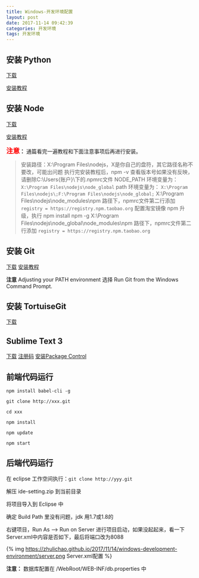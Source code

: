 ```yaml
---
title: Windows-开发环境配置
layout: post
date: 2017-11-14 09:42:39
categories: 开发环境
tags: 开发环境
---
```


## 安装 Python

[下载](https://www.python.org)

[安装教程](http://jingyan.baidu.com/article/7908e85c78c743af491ad261.html)

## 安装 Node

[下载](https://nodejs.org)

[安装教程](http://my.oschina.net/JeeChou/blog/219699?fromerr=RAIpMmVj)

**<font color="red" size = "4px">注意</font>：** 通篇看完一遍教程和下面注意事项后再进行安装。

> 安装路径：X:\Program Files\nodejs，X是你自己的盘符，其它路径名称不要改，可能出问题
> 执行完安装教程后，npm -v 查看版本号如果没有反映，请删除C:\Users\{账户}\下的.npmrc文件
> NODE_PATH 环境变量为：`X:\Program Files\nodejs\node_global`
> path 环境变量为： `X:\Program Files\nodejs\;F:\Program Files\nodejs\node_global;`
> X:\Program Files\nodejs\node_modules\npm 路径下，npmrc文件第二行添加 `registry = https://registry.npm.taobao.org` 配置淘宝镜像
> npm 升级，执行 npm install npm -g
> X:\Program Files\nodejs\node_global\node_modules\npm 路径下，npmrc文件第二行添加 `registry = https://registry.npm.taobao.org`

## 安装 Git

[下载](https://git-scm.com/download)
[安装教程](http://jingyan.baidu.com/article/90895e0fb3495f64ed6b0b50.html)

**注意** Adjusting your PATH environment 选择 Run Git from the Windows Command Prompt.

## 安装 TortuiseGit

[下载](https://download.tortoisegit.org)

## Sublime Text 3

[下载](https://www.sublimetext.com/)
[注册码](http://blog.sina.com.cn/s/blog_68e267e10102v76h.html) 
[安装Package Control](http://www.cnblogs.com/luoshupeng/archive/2013/09/09/3310777.html)

## 前端代码运行

`npm install babel-cli -g`

`git clone http://xxx.git`

`cd xxx`

`npm install`

`npm update`

`npm start`

## 后端代码运行

在 eclipse 工作空间执行：`git clone http://yyy.git`

解压 ide-setting.zip 到当前目录

将项目导入到 Eclipse 中

确定 Build Path 里没有问题，jdk 用1.7或1.8的

右键项目，Run As ——> Run on Server 进行项目启动，如果没起起来，看一下Server.xml中内容是否如下，最后将端口改为8088

{% img https://zhulichao.github.io/2017/11/14/windows-development-environment/server.png Server.xml配置 %}

**注意：** 数据库配置在 /WebRoot/WEB-INF/db.properties 中

